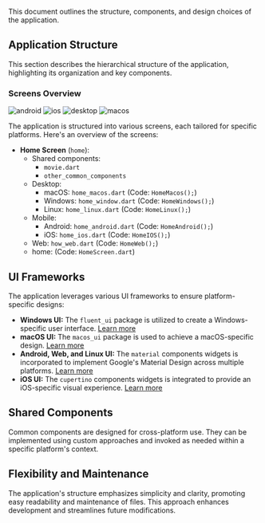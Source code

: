 This document outlines the structure, components, and design choices of the application.



## Application Structure

This section describes the hierarchical structure of the application, highlighting its organization and key components.
### Screens Overview

![android](https://drive.google.com/file/d/1NrM1h5T0v3hysQtku8w_im1N82j4bcqO/view?usp=drive_link)
![ios](https://drive.google.com/file/d/195fUn0RSMhHrcNwH5MrH_zLnWwfBbaoU/view?usp=drive_link)
![desktop](https://drive.google.com/file/d/1daG0afmz_v_HPhY9MzXK2qdgquUCIF0l/view?usp=drive_link)
![macos](https://drive.google.com/file/d/12SfGBEHUVanSkxPPm5-vOi5eOKdCZGMV/view?usp=drive_link)


The application is structured into various screens, each tailored for specific platforms. Here's an overview of the screens:

- **Home Screen** (`home`):
    - Shared components:
        - `movie.dart`
        - `other_common_components`
    - Desktop:
        - macOS: `home_macos.dart` (Code: `HomeMacos();`)
        - Windows: `home_window.dart` (Code: `HomeWindows();`)
        - Linux: `home_linux.dart` (Code: `HomeLinux();`)
    - Mobile:
        - Android: `home_android.dart` (Code: `HomeAndroid();`)
        - iOS: `home_ios.dart` (Code: `HomeIOS();`)
    - Web: `how_web.dart` (Code: `HomeWeb();`)
    - home: (Code: `HomeScreen.dart`)

## UI Frameworks

The application leverages various UI frameworks to ensure platform-specific designs:

- **Windows UI:** The `fluent_ui` package is utilized to create a Windows-specific user interface. [Learn more](https://pub.dev/packages/fluent_ui)
- **macOS UI:** The `macos_ui` package is used to achieve a macOS-specific design. [Learn more](https://pub.dev/packages/macos_ui)
- **Android, Web, and Linux UI:** The `material` components widgets is incorporated to implement Google's Material Design across multiple platforms. [Learn more](https://docs.flutter.dev/ui/widgets/material)
- **iOS UI:** The `cupertino` components widgets is integrated to provide an iOS-specific visual experience. [Learn more](https://docs.flutter.dev/ui/widgets/cupertino)

## Shared Components

Common components are designed for cross-platform use. They can be implemented using custom approaches and invoked as needed within a specific platform's context.

## Flexibility and Maintenance

The application's structure emphasizes simplicity and clarity, promoting easy readability and maintenance of files. This approach enhances development and streamlines future modifications.
